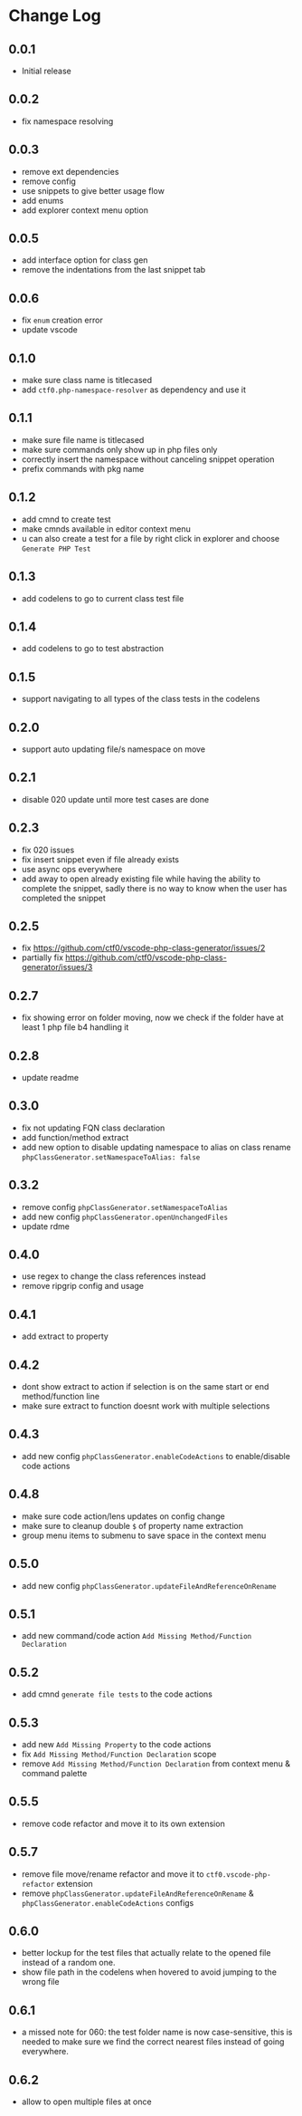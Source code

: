 # Change Log

## 0.0.1

- Initial release

## 0.0.2

- fix namespace resolving

## 0.0.3

- remove ext dependencies
- remove config
- use snippets to give better usage flow
- add enums
- add explorer context menu option

## 0.0.5

- add interface option for class gen
- remove the indentations from the last snippet tab

## 0.0.6

- fix `enum` creation error
- update vscode

## 0.1.0

- make sure class name is titlecased
- add `ctf0.php-namespace-resolver` as dependency and use it

## 0.1.1

- make sure file name is titlecased
- make sure commands only show up in php files only
- correctly insert the namespace without canceling snippet operation
- prefix commands with pkg name

## 0.1.2

- add cmnd to create test
- make cmnds available in editor context menu
- u can also create a test for a file by right click in explorer and choose `Generate PHP Test`

## 0.1.3

- add codelens to go to current class test file

## 0.1.4

- add codelens to go to test abstraction

## 0.1.5

- support navigating to all types of the class tests in the codelens

## 0.2.0

- support auto updating file/s namespace on move

## 0.2.1

- disable 020 update until more test cases are done

## 0.2.3

- fix 020 issues
- fix insert snippet even if file already exists
- use async ops everywhere
- add away to open already existing file while having the ability to complete the snippet,
  sadly there is no way to know when the user has completed the snippet

## 0.2.5

- fix https://github.com/ctf0/vscode-php-class-generator/issues/2
- partially fix https://github.com/ctf0/vscode-php-class-generator/issues/3

## 0.2.7

- fix showing error on folder moving, now we check if the folder have at least 1 php file b4 handling it

## 0.2.8

- update readme

## 0.3.0

- fix not updating FQN class declaration
- add function/method extract
- add new option to disable updating namespace to alias on class rename `phpClassGenerator.setNamespaceToAlias: false`

## 0.3.2

- remove config `phpClassGenerator.setNamespaceToAlias`
- add new config `phpClassGenerator.openUnchangedFiles`
- update rdme

## 0.4.0

- use regex to change the class references instead
- remove ripgrip config and usage

## 0.4.1

- add extract to property

## 0.4.2

- dont show extract to action if selection is on the same start or end method/function line
- make sure extract to function doesnt work with multiple selections

## 0.4.3

- add new config `phpClassGenerator.enableCodeActions` to enable/disable code actions

## 0.4.8

- make sure code action/lens updates on config change
- make sure to cleanup double `$` of property name extraction
- group menu items to submenu to save space in the context menu

## 0.5.0

- add new config `phpClassGenerator.updateFileAndReferenceOnRename`

## 0.5.1

- add new command/code action `Add Missing Method/Function Declaration`

## 0.5.2

- add cmnd `generate file tests` to the code actions

## 0.5.3

- add new `Add Missing Property` to the code actions
- fix `Add Missing Method/Function Declaration` scope
- remove `Add Missing Method/Function Declaration` from context menu & command palette

## 0.5.5

- remove code refactor and move it to its own extension

## 0.5.7

- remove file move/rename refactor and move it to `ctf0.vscode-php-refactor` extension
- remove `phpClassGenerator.updateFileAndReferenceOnRename` & `phpClassGenerator.enableCodeActions` configs

## 0.6.0

- better lockup for the test files that actually relate to the opened file instead of a random one.
- show file path in the codelens when hovered to avoid jumping to the wrong file

## 0.6.1

- a missed note for 060: the test folder name is now case-sensitive, this is needed to make sure we find the correct nearest files instead of going everywhere.

## 0.6.2

- allow to open multiple files at once
